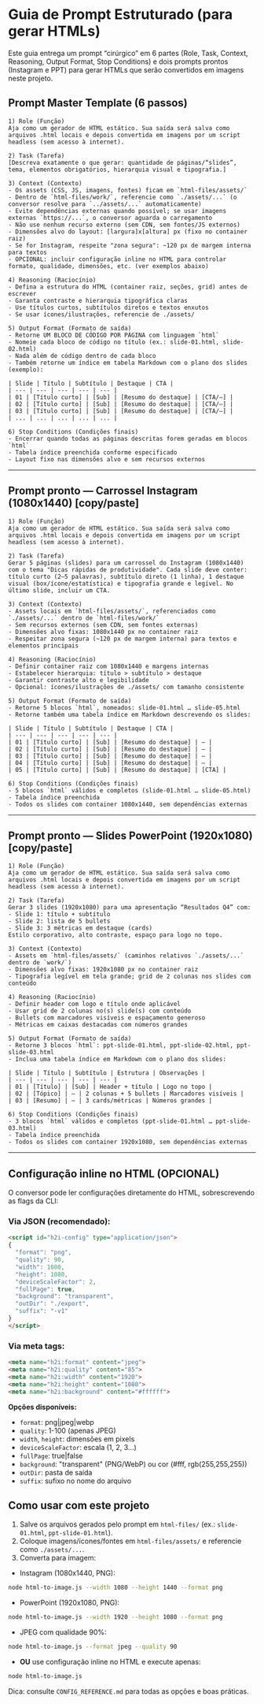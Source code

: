 # Guia de Prompt Estruturado (para gerar HTMLs)

Este guia entrega um prompt “cirúrgico” em 6 partes (Role, Task, Context, Reasoning, Output Format, Stop Conditions) e dois prompts prontos (Instagram e PPT) para gerar HTMLs que serão convertidos em imagens neste projeto.

## Prompt Master Template (6 passos)

```
1) Role (Função)
Aja como um gerador de HTML estático. Sua saída será salva como arquivos .html locais e depois convertida em imagens por um script headless (sem acesso à internet).

2) Task (Tarefa)
[Descreva exatamente o que gerar: quantidade de páginas/“slides”, tema, elementos obrigatórios, hierarquia visual e tipografia.]

3) Context (Contexto)
- Os assets (CSS, JS, imagens, fontes) ficam em `html-files/assets/`
- Dentro de `html-files/work/`, referencie como `./assets/...` (o conversor resolve para `../assets/...` automaticamente)
- Evite dependências externas quando possível; se usar imagens externas `https://...`, o conversor aguarda o carregamento
- Não use nenhum recurso externo (sem CDN, sem fontes/JS externos)
- Dimensões alvo do layout: [largura]x[altura] px (fixo no container raiz)
- Se for Instagram, respeite "zona segura": ~120 px de margem interna para textos
- OPCIONAL: incluir configuração inline no HTML para controlar formato, qualidade, dimensões, etc. (ver exemplos abaixo)

4) Reasoning (Raciocínio)
- Defina a estrutura do HTML (container raiz, seções, grid) antes de escrever
- Garanta contraste e hierarquia tipográfica claras
- Use títulos curtos, subtítulos diretos e textos enxutos
- Se usar ícones/ilustrações, referencie de ./assets/

5) Output Format (Formato de saída)
- Retorne UM BLOCO DE CÓDIGO POR PÁGINA com linguagem `html`
- Nomeie cada bloco de código no título (ex.: slide-01.html, slide-02.html)
- Nada além de código dentro de cada bloco
- Também retorne um índice em tabela Markdown com o plano dos slides (exemplo):

| Slide | Título | Subtítulo | Destaque | CTA |
| --- | --- | --- | --- | --- |
| 01 | [Título curto] | [Sub] | [Resumo do destaque] | [CTA/–] |
| 02 | [Título curto] | [Sub] | [Resumo do destaque] | [CTA/–] |
| 03 | [Título curto] | [Sub] | [Resumo do destaque] | [CTA/–] |
| ... | ... | ... | ... | ... |

6) Stop Conditions (Condições finais)
- Encerrar quando todas as páginas descritas forem geradas em blocos `html`
- Tabela índice preenchida conforme especificado
- Layout fixo nas dimensões alvo e sem recursos externos
```

---

## Prompt pronto — Carrossel Instagram (1080x1440) [copy/paste]

```
1) Role (Função)
Aja como um gerador de HTML estático. Sua saída será salva como arquivos .html locais e depois convertida em imagens por um script headless (sem acesso à internet).

2) Task (Tarefa)
Gerar 5 páginas (slides) para um carrossel do Instagram (1080x1440) com o tema "Dicas rápidas de produtividade". Cada slide deve conter: título curto (2–5 palavras), subtítulo direto (1 linha), 1 destaque visual (box/ícone/estatística) e tipografia grande e legível. No último slide, incluir um CTA.

3) Context (Contexto)
- Assets locais em `html-files/assets/`, referenciados como `./assets/...` dentro de `html-files/work/`
- Sem recursos externos (sem CDN, sem fontes externas)
- Dimensões alvo fixas: 1080x1440 px no container raiz
- Respeitar zona segura (~120 px de margem interna) para textos e elementos principais

4) Reasoning (Raciocínio)
- Definir container raiz com 1080x1440 e margens internas
- Estabelecer hierarquia: título > subtítulo > destaque
- Garantir contraste alto e legibilidade
- Opcional: ícones/ilustrações de ./assets/ com tamanho consistente

5) Output Format (Formato de saída)
- Retorne 5 blocos `html`, nomeados: slide-01.html … slide-05.html
- Retorne também uma tabela índice em Markdown descrevendo os slides:

| Slide | Título | Subtítulo | Destaque | CTA |
| --- | --- | --- | --- | --- |
| 01 | [Título curto] | [Sub] | [Resumo do destaque] | – |
| 02 | [Título curto] | [Sub] | [Resumo do destaque] | – |
| 03 | [Título curto] | [Sub] | [Resumo do destaque] | – |
| 04 | [Título curto] | [Sub] | [Resumo do destaque] | – |
| 05 | [Título curto] | [Sub] | [Resumo do destaque] | [CTA] |

6) Stop Conditions (Condições finais)
- 5 blocos `html` válidos e completos (slide-01.html … slide-05.html)
- Tabela índice preenchida
- Todos os slides com container 1080x1440, sem dependências externas
```

---

## Prompt pronto — Slides PowerPoint (1920x1080) [copy/paste]

```
1) Role (Função)
Aja como um gerador de HTML estático. Sua saída será salva como arquivos .html locais e depois convertida em imagens por um script headless (sem acesso à internet).

2) Task (Tarefa)
Gerar 3 slides (1920x1080) para uma apresentação “Resultados Q4” com: 
- Slide 1: título + subtítulo
- Slide 2: lista de 5 bullets
- Slide 3: 3 métricas em destaque (cards)
Estilo corporativo, alto contraste, espaço para logo no topo.

3) Context (Contexto)
- Assets em `html-files/assets/` (caminhos relativos `./assets/...` dentro de `work/`)
- Dimensões alvo fixas: 1920x1080 px no container raiz
- Tipografia legível em tela grande; grid de 2 colunas nos slides com conteúdo

4) Reasoning (Raciocínio)
- Definir header com logo e título onde aplicável
- Usar grid de 2 colunas no(s) slide(s) com conteúdo
- Bullets com marcadores visíveis e espaçamento generoso
- Métricas em caixas destacadas com números grandes

5) Output Format (Formato de saída)
- Retorne 3 blocos `html`: ppt-slide-01.html, ppt-slide-02.html, ppt-slide-03.html
- Inclua uma tabela índice em Markdown com o plano dos slides:

| Slide | Título | Subtítulo | Estrutura | Observações |
| --- | --- | --- | --- | --- |
| 01 | [Título] | [Sub] | Header + título | Logo no topo |
| 02 | [Tópico] | – | 2 colunas + 5 bullets | Marcadores visíveis |
| 03 | [Resumo] | – | 3 cards/métricas | Números grandes |

6) Stop Conditions (Condições finais)
- 3 blocos `html` válidos e completos (ppt-slide-01.html … ppt-slide-03.html)
- Tabela índice preenchida
- Todos os slides com container 1920x1080, sem dependências externas
```

---

## Configuração inline no HTML (OPCIONAL)

O conversor pode ler configurações diretamente do HTML, sobrescrevendo as flags da CLI:

### Via JSON (recomendado):
```html
<script id="h2i-config" type="application/json">
{
  "format": "png",
  "quality": 90,
  "width": 1080,
  "height": 1080,
  "deviceScaleFactor": 2,
  "fullPage": true,
  "background": "transparent",
  "outDir": "./export",
  "suffix": "-v1"
}
</script>
```

### Via meta tags:
```html
<meta name="h2i:format" content="jpeg">
<meta name="h2i:quality" content="85">
<meta name="h2i:width" content="1920">
<meta name="h2i:height" content="1080">
<meta name="h2i:background" content="#ffffff">
```

**Opções disponíveis:**
- `format`: png|jpeg|webp
- `quality`: 1-100 (apenas JPEG)
- `width`, `height`: dimensões em pixels
- `deviceScaleFactor`: escala (1, 2, 3...)
- `fullPage`: true|false
- `background`: "transparent" (PNG/WebP) ou cor (#fff, rgb(255,255,255))
- `outDir`: pasta de saída
- `suffix`: sufixo no nome do arquivo

## Como usar com este projeto

1) Salve os arquivos gerados pelo prompt em `html-files/` (ex.: `slide-01.html`, `ppt-slide-01.html`).
2) Coloque imagens/ícones/fontes em `html-files/assets/` e referencie como `./assets/...`.
3) Converta para imagem:

- Instagram (1080x1440, PNG):
```bash
node html-to-image.js --width 1080 --height 1440 --format png
```

- PowerPoint (1920x1080, PNG):
```bash
node html-to-image.js --width 1920 --height 1080 --format png
```

- JPEG com qualidade 90%:
```bash
node html-to-image.js --format jpeg --quality 90
```

- **OU** use configuração inline no HTML e execute apenas:
```bash
node html-to-image.js
```

Dica: consulte `CONFIG_REFERENCE.md` para todas as opções e boas práticas.

